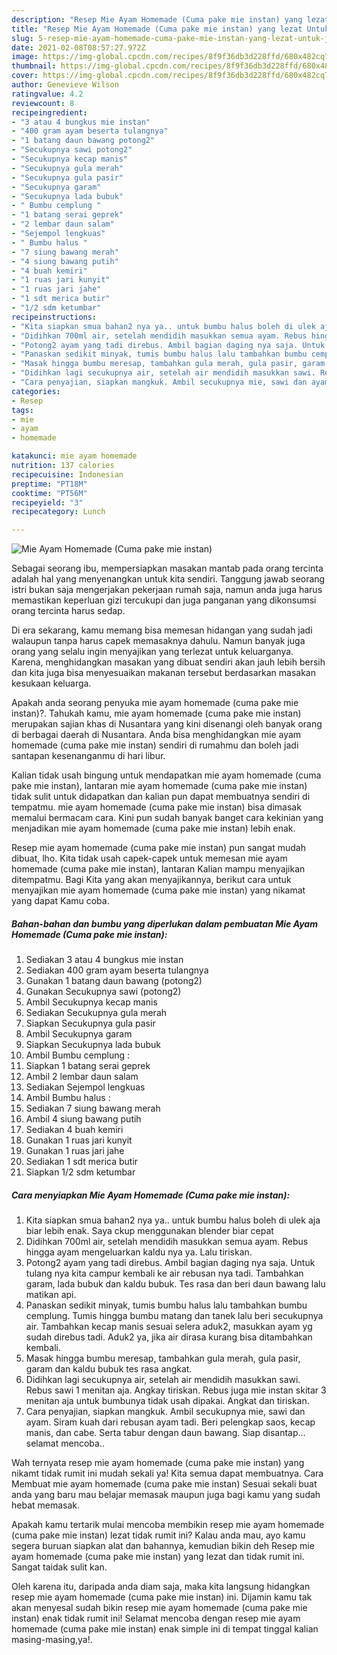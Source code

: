 ```yaml
---
description: "Resep Mie Ayam Homemade (Cuma pake mie instan) yang lezat Untuk Jualan"
title: "Resep Mie Ayam Homemade (Cuma pake mie instan) yang lezat Untuk Jualan"
slug: 5-resep-mie-ayam-homemade-cuma-pake-mie-instan-yang-lezat-untuk-jualan
date: 2021-02-08T08:57:27.972Z
image: https://img-global.cpcdn.com/recipes/8f9f36db3d228ffd/680x482cq70/mie-ayam-homemade-cuma-pake-mie-instan-foto-resep-utama.jpg
thumbnail: https://img-global.cpcdn.com/recipes/8f9f36db3d228ffd/680x482cq70/mie-ayam-homemade-cuma-pake-mie-instan-foto-resep-utama.jpg
cover: https://img-global.cpcdn.com/recipes/8f9f36db3d228ffd/680x482cq70/mie-ayam-homemade-cuma-pake-mie-instan-foto-resep-utama.jpg
author: Genevieve Wilson
ratingvalue: 4.2
reviewcount: 8
recipeingredient:
- "3 atau 4 bungkus mie instan"
- "400 gram ayam beserta tulangnya"
- "1 batang daun bawang potong2"
- "Secukupnya sawi potong2"
- "Secukupnya kecap manis"
- "Secukupnya gula merah"
- "Secukupnya gula pasir"
- "Secukupnya garam"
- "Secukupnya lada bubuk"
- " Bumbu cemplung "
- "1 batang serai geprek"
- "2 lembar daun salam"
- "Sejempol lengkuas"
- " Bumbu halus "
- "7 siung bawang merah"
- "4 siung bawang putih"
- "4 buah kemiri"
- "1 ruas jari kunyit"
- "1 ruas jari jahe"
- "1 sdt merica butir"
- "1/2 sdm ketumbar"
recipeinstructions:
- "Kita siapkan smua bahan2 nya ya.. untuk bumbu halus boleh di ulek aja biar lebih enak. Saya ckup menggunakan blender biar cepat"
- "Didihkan 700ml air, setelah mendidih masukkan semua ayam. Rebus hingga ayam mengeluarkan kaldu nya ya. Lalu tiriskan."
- "Potong2 ayam yang tadi direbus. Ambil bagian daging nya saja. Untuk tulang nya kita campur kembali ke air rebusan nya tadi. Tambahkan garam, lada bubuk dan kaldu bubuk. Tes rasa dan beri daun bawang lalu matikan api."
- "Panaskan sedikit minyak, tumis bumbu halus lalu tambahkan bumbu cemplung. Tumis hingga bumbu matang dan tanek lalu beri secukupnya air. Tambahkan kecap manis sesuai selera aduk2, masukkan ayam yg sudah direbus tadi. Aduk2 ya, jika air dirasa kurang bisa ditambahkan kembali."
- "Masak hingga bumbu meresap, tambahkan gula merah, gula pasir, garam dan kaldu bubuk tes rasa angkat."
- "Didihkan lagi secukupnya air, setelah air mendidih masukkan sawi. Rebus sawi 1 menitan aja. Angkay tiriskan. Rebus juga mie instan skitar 3 menitan aja untuk bumbunya tidak usah dipakai. Angkat dan tiriskan."
- "Cara penyajian, siapkan mangkuk. Ambil secukupnya mie, sawi dan ayam. Siram kuah dari rebusan ayam tadi. Beri pelengkap saos, kecap manis, dan cabe. Serta tabur dengan daun bawang. Siap disantap... selamat mencoba.."
categories:
- Resep
tags:
- mie
- ayam
- homemade

katakunci: mie ayam homemade 
nutrition: 137 calories
recipecuisine: Indonesian
preptime: "PT18M"
cooktime: "PT56M"
recipeyield: "3"
recipecategory: Lunch

---
```



![Mie Ayam Homemade (Cuma pake mie instan)](https://img-global.cpcdn.com/recipes/8f9f36db3d228ffd/680x482cq70/mie-ayam-homemade-cuma-pake-mie-instan-foto-resep-utama.jpg)

Sebagai seorang ibu, mempersiapkan masakan mantab pada orang tercinta adalah hal yang menyenangkan untuk kita sendiri. Tanggung jawab seorang istri bukan saja mengerjakan pekerjaan rumah saja, namun anda juga harus memastikan keperluan gizi tercukupi dan juga panganan yang dikonsumsi orang tercinta harus sedap.

Di era  sekarang, kamu memang bisa memesan hidangan yang sudah jadi walaupun tanpa harus capek memasaknya dahulu. Namun banyak juga orang yang selalu ingin menyajikan yang terlezat untuk keluarganya. Karena, menghidangkan masakan yang dibuat sendiri akan jauh lebih bersih dan kita juga bisa menyesuaikan makanan tersebut berdasarkan masakan kesukaan keluarga. 



Apakah anda seorang penyuka mie ayam homemade (cuma pake mie instan)?. Tahukah kamu, mie ayam homemade (cuma pake mie instan) merupakan sajian khas di Nusantara yang kini disenangi oleh banyak orang di berbagai daerah di Nusantara. Anda bisa menghidangkan mie ayam homemade (cuma pake mie instan) sendiri di rumahmu dan boleh jadi santapan kesenanganmu di hari libur.

Kalian tidak usah bingung untuk mendapatkan mie ayam homemade (cuma pake mie instan), lantaran mie ayam homemade (cuma pake mie instan) tidak sulit untuk didapatkan dan kalian pun dapat membuatnya sendiri di tempatmu. mie ayam homemade (cuma pake mie instan) bisa dimasak memalui bermacam cara. Kini pun sudah banyak banget cara kekinian yang menjadikan mie ayam homemade (cuma pake mie instan) lebih enak.

Resep mie ayam homemade (cuma pake mie instan) pun sangat mudah dibuat, lho. Kita tidak usah capek-capek untuk memesan mie ayam homemade (cuma pake mie instan), lantaran Kalian mampu menyajikan ditempatmu. Bagi Kita yang akan menyajikannya, berikut cara untuk menyajikan mie ayam homemade (cuma pake mie instan) yang nikamat yang dapat Kamu coba.

<!--inarticleads1-->

##### Bahan-bahan dan bumbu yang diperlukan dalam pembuatan Mie Ayam Homemade (Cuma pake mie instan):

1. Sediakan 3 atau 4 bungkus mie instan
1. Sediakan 400 gram ayam beserta tulangnya
1. Gunakan 1 batang daun bawang (potong2)
1. Gunakan Secukupnya sawi (potong2)
1. Ambil Secukupnya kecap manis
1. Sediakan Secukupnya gula merah
1. Siapkan Secukupnya gula pasir
1. Ambil Secukupnya garam
1. Siapkan Secukupnya lada bubuk
1. Ambil  Bumbu cemplung :
1. Siapkan 1 batang serai geprek
1. Ambil 2 lembar daun salam
1. Sediakan Sejempol lengkuas
1. Ambil  Bumbu halus :
1. Sediakan 7 siung bawang merah
1. Ambil 4 siung bawang putih
1. Sediakan 4 buah kemiri
1. Gunakan 1 ruas jari kunyit
1. Gunakan 1 ruas jari jahe
1. Sediakan 1 sdt merica butir
1. Siapkan 1/2 sdm ketumbar




<!--inarticleads2-->

##### Cara menyiapkan Mie Ayam Homemade (Cuma pake mie instan):

1. Kita siapkan smua bahan2 nya ya.. untuk bumbu halus boleh di ulek aja biar lebih enak. Saya ckup menggunakan blender biar cepat
1. Didihkan 700ml air, setelah mendidih masukkan semua ayam. Rebus hingga ayam mengeluarkan kaldu nya ya. Lalu tiriskan.
1. Potong2 ayam yang tadi direbus. Ambil bagian daging nya saja. Untuk tulang nya kita campur kembali ke air rebusan nya tadi. Tambahkan garam, lada bubuk dan kaldu bubuk. Tes rasa dan beri daun bawang lalu matikan api.
1. Panaskan sedikit minyak, tumis bumbu halus lalu tambahkan bumbu cemplung. Tumis hingga bumbu matang dan tanek lalu beri secukupnya air. Tambahkan kecap manis sesuai selera aduk2, masukkan ayam yg sudah direbus tadi. Aduk2 ya, jika air dirasa kurang bisa ditambahkan kembali.
1. Masak hingga bumbu meresap, tambahkan gula merah, gula pasir, garam dan kaldu bubuk tes rasa angkat.
1. Didihkan lagi secukupnya air, setelah air mendidih masukkan sawi. Rebus sawi 1 menitan aja. Angkay tiriskan. Rebus juga mie instan skitar 3 menitan aja untuk bumbunya tidak usah dipakai. Angkat dan tiriskan.
1. Cara penyajian, siapkan mangkuk. Ambil secukupnya mie, sawi dan ayam. Siram kuah dari rebusan ayam tadi. Beri pelengkap saos, kecap manis, dan cabe. Serta tabur dengan daun bawang. Siap disantap... selamat mencoba..




Wah ternyata resep mie ayam homemade (cuma pake mie instan) yang nikamt tidak rumit ini mudah sekali ya! Kita semua dapat membuatnya. Cara Membuat mie ayam homemade (cuma pake mie instan) Sesuai sekali buat anda yang baru mau belajar memasak maupun juga bagi kamu yang sudah hebat memasak.

Apakah kamu tertarik mulai mencoba membikin resep mie ayam homemade (cuma pake mie instan) lezat tidak rumit ini? Kalau anda mau, ayo kamu segera buruan siapkan alat dan bahannya, kemudian bikin deh Resep mie ayam homemade (cuma pake mie instan) yang lezat dan tidak rumit ini. Sangat taidak sulit kan. 

Oleh karena itu, daripada anda diam saja, maka kita langsung hidangkan resep mie ayam homemade (cuma pake mie instan) ini. Dijamin kamu tak akan menyesal sudah bikin resep mie ayam homemade (cuma pake mie instan) enak tidak rumit ini! Selamat mencoba dengan resep mie ayam homemade (cuma pake mie instan) enak simple ini di tempat tinggal kalian masing-masing,ya!.

